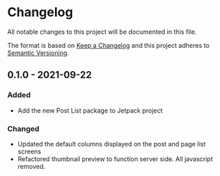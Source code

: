 # Changelog

All notable changes to this project will be documented in this file.

The format is based on [Keep a Changelog](https://keepachangelog.com/en/1.0.0/)
and this project adheres to [Semantic Versioning](https://semver.org/spec/v2.0.0.html).

## 0.1.0 - 2021-09-22

### Added

- Add the new Post List package to Jetpack project

### Changed

- Updated the default columns displayed on the post and page list screens
- Refactored thumbnail preview to function server side. All javascript removed.
